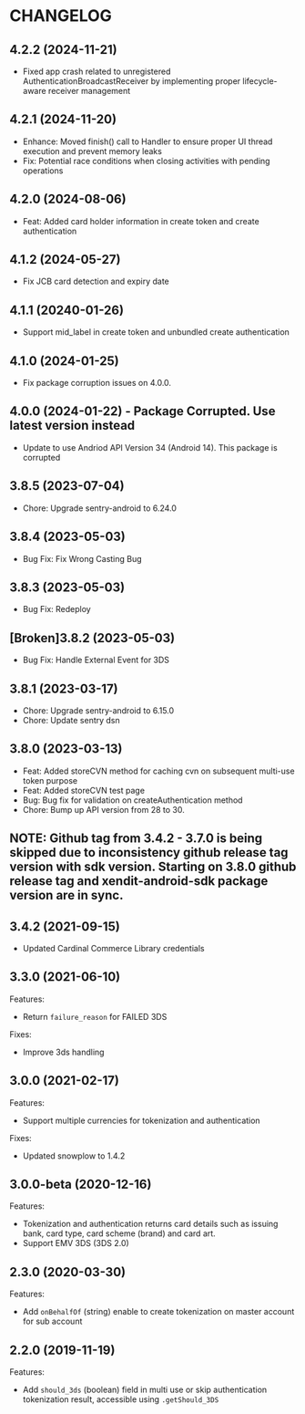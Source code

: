 # CHANGELOG

## 4.2.2 (2024-11-21)
- Fixed app crash related to unregistered AuthenticationBroadcastReceiver by implementing proper lifecycle-aware receiver management

## 4.2.1 (2024-11-20)
- Enhance: Moved finish() call to Handler to ensure proper UI thread execution and prevent memory leaks
- Fix: Potential race conditions when closing activities with pending operations

## 4.2.0 (2024-08-06)
- Feat: Added card holder information in create token and create authentication

## 4.1.2 (2024-05-27)
- Fix JCB card detection and expiry date

## 4.1.1 (20240-01-26)
- Support mid_label in create token and unbundled create authentication

## 4.1.0 (2024-01-25)
- Fix package corruption issues on 4.0.0.


## 4.0.0 (2024-01-22) - Package Corrupted. Use latest version instead
- Update to use Andriod API Version 34 (Android 14). This package is corrupted

## 3.8.5 (2023-07-04)
- Chore: Upgrade sentry-android to 6.24.0

## 3.8.4 (2023-05-03)
- Bug Fix: Fix Wrong Casting Bug

## 3.8.3 (2023-05-03)
- Bug Fix: Redeploy

## [Broken]3.8.2 (2023-05-03)
- Bug Fix: Handle External Event for 3DS

## 3.8.1 (2023-03-17)
- Chore: Upgrade sentry-android to 6.15.0
- Chore: Update sentry dsn

## 3.8.0 (2023-03-13)
- Feat: Added storeCVN method for caching cvn on subsequent multi-use token purpose
- Feat: Added storeCVN test page
- Bug: Bug fix for validation on createAuthentication method
- Chore: Bump up API version from 28 to 30.

## NOTE: Github tag from 3.4.2 - 3.7.0 is being skipped due to inconsistency github release tag version with sdk version. Starting on 3.8.0 github release tag and xendit-android-sdk package version are in sync.

## 3.4.2 (2021-09-15)
- Updated Cardinal Commerce Library credentials


## 3.3.0 (2021-06-10)

Features:

- Return `failure_reason` for FAILED 3DS

Fixes:

- Improve 3ds handling

## 3.0.0 (2021-02-17)

Features:

- Support multiple currencies for tokenization and authentication

Fixes:

- Updated snowplow to 1.4.2

## 3.0.0-beta (2020-12-16)

Features:

- Tokenization and authentication returns card details such as issuing bank, card type, card scheme (brand) and card art.
- Support EMV 3DS (3DS 2.0)

## 2.3.0 (2020-03-30)

Features:

- Add `onBehalfOf` (string) enable to create tokenization on master account for sub account

## 2.2.0 (2019-11-19)

Features:

- Add `should_3ds` (boolean) field in multi use or skip authentication tokenization result, accessible using `.getShould_3DS`
